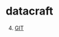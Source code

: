 # datacraft

4. <a href="https://github.com/HarpieTrax/datacraft/blob/main/git.md" target="_blank">GIT</a>
